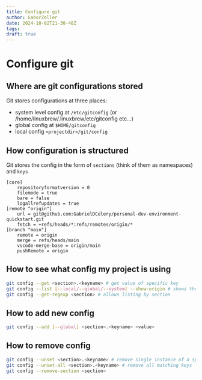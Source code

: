 ```yaml
---
title: Configure git
author: GaborZeller
date: 2024-10-02T21-30-48Z
tags:
draft: true
---
```


# Configure git

## Where are git configurations stored

Git stores configurations at three places:

- system level config at `/etc/gitconfig` (or /home/linuxbrew/.linuxbrew/etc/gitconfig etc...)
- global config at `$HOME/gitconfig`
- local config `<projectdir>/git/config`


## How configuration is structured

Git stores the config in the form of `sections` (think of them as namespaces) and `keys`

```
[core]
	repositoryformatversion = 0
	filemode = true
	bare = false
	logallrefupdates = true
[remote "origin"]
	url = git@github.com:GabrielDCelery/personal-dev-environment-quickstart.git
	fetch = +refs/heads/*:refs/remotes/origin/*
[branch "main"]
	remote = origin
	merge = refs/heads/main
	vscode-merge-base = origin/main
	pushRemote = origin
```

## How to see what config my project is using

```sh
git config --get <section>.<keyname> # get value of specific key
git config --list [--local/--global/--system] --show-origin # shows the config
git config --get-regexp <section> # allows listing by section
```

## How to add new config

```sh
git config --add [--global] <section>.<keyname> <value>
```

## How to remove config

```sh
git config --unset <section>.<keyname> # remove single instance of a specific key
git config --unset-all <section>.<keyname> # remove all matching keys
git config --remove-section <section>
```

